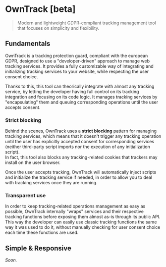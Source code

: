 # OwnTrack [beta]

> Modern and lightweight GDPR-compliant tracking management tool that focuses on simplicity and flexibility.

## Fundamentals

OwnTrack is a tracking protection guard, compliant with the european GDPR, designed to use a "developer-driven" approach to manage web tracking services. It provides a fully customizable way of integrating and initializing tracking services to your website, while respecting the user consent choice.

Thanks to this, this tool can theorically integrate with almost any tracking service, by letting the developer having full control on its tracking integration and focusing on its code logic. It manages tracking services by "encapsulating" them and queuing corresponding operations until the user accepts consent.

### Strict blocking

Behind the scenes, OwnTrack uses a **strict blocking** pattern for managing tracking services, which means that it doesn't trigger any tracking operation until the user has explicitly accepted consent for corresponding services (neither third-party script imports nor the execution of any initialization script).  
In fact, this tool also blocks any tracking-related cookies that trackers may install on the user browser.

Once the user accepts tracking, OwnTrack will automatically inject scripts and initialize the tracking service if needed, in order to allow you to deal with tracking services once they are running.

### Transparent use

In order to keep tracking-related operations management as easy as possible, OwnTrack internally "wraps" services and their respective tracking functions before exposing them almost as-is through its public API. This way the developer can easily use classic tracking functions the same way it was used to do it, without manually checking for user consent choice each time these functions are used.

## Simple & Responsive

_Soon._